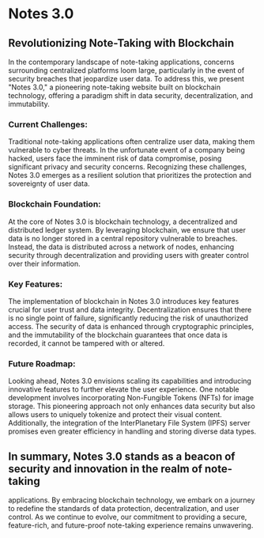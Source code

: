 # Notes 3.0
## Revolutionizing Note-Taking with Blockchain
In the contemporary landscape of note-taking applications, concerns surrounding centralized 
platforms loom large, particularly in the event of security breaches that jeopardize user data. To 
address this, we present "Notes 3.0," a pioneering note-taking website built on blockchain 
technology, offering a paradigm shift in data security, decentralization, and immutability. 

### Current Challenges: 
Traditional note-taking applications often centralize user data, making them vulnerable to cyber threats. 
In the unfortunate event of a company being hacked, users face the imminent risk of data compromise, 
posing significant privacy and security concerns. Recognizing these challenges, Notes 3.0 emerges as a 
resilient solution that prioritizes the protection and sovereignty of user data.

### Blockchain Foundation:
At the core of Notes 3.0 is blockchain technology, a decentralized and distributed ledger system. By 
leveraging blockchain, we ensure that user data is no longer stored in a central repository vulnerable to 
breaches. Instead, the data is distributed across a network of nodes, enhancing security through 
decentralization and providing users with greater control over their information.

### Key Features: 
The implementation of blockchain in Notes 3.0 introduces key features crucial for user trust and data 
integrity. Decentralization ensures that there is no single point of failure, significantly reducing the risk 
of unauthorized access. The security of data is enhanced through cryptographic principles, and the 
immutability of the blockchain guarantees that once data is recorded, it cannot be tampered with or 
altered. 

### Future Roadmap: 
Looking ahead, Notes 3.0 envisions scaling its capabilities and introducing innovative features to further 
elevate the user experience. One notable development involves incorporating Non-Fungible Tokens 
(NFTs) for image storage. This pioneering approach not only enhances data security but also allows users 
to uniquely tokenize and protect their visual content. Additionally, the integration of the InterPlanetary 
File System (IPFS) server promises even greater efficiency in handling and storing diverse data types. 

## In summary, Notes 3.0 stands as a beacon of security and innovation in the realm of note-taking 
applications. By embracing blockchain technology, we embark on a journey to redefine the standards 
of data protection, decentralization, and user control. As we continue to evolve, our commitment to 
providing a secure, feature-rich, and future-proof note-taking experience remains unwavering. 


